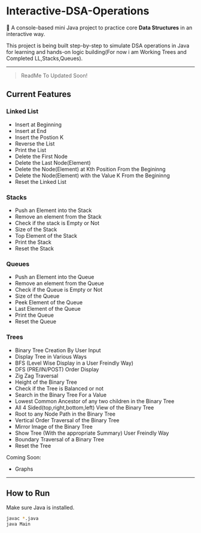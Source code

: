 # Interactive-DSA-Operations

🎯 A console-based mini Java project to practice core **Data Structures** in an interactive way.

This project is being built step-by-step to simulate DSA operations in Java for learning and hands-on logic building(For now i am Working Trees and Completed LL,Stacks,Queues).

---
> ReadMe To Updated Soon!
## Current Features

### Linked List
- Insert at Beginning
- Insert at End
- Insert the Postion K
- Reverse the List
- Print the List
- Delete the First Node
- Delete the Last Node(Element)
- Delete the Node(Element) at Kth Position From the Begininng
- Delete the Node(Element) with the Value K From the Begininng
- Reset the Linked List
### Stacks 
- Push an Element into the Stack
- Remove an element from the Stack
- Check if the stack is Empty or Not
- Size of the Stack
- Top Element of the Stack
- Print the Stack
- Reset the Stack
### Queues
- Push an Element into the Queue
- Remove an element from the Queue
- Check if the Queue is Empty or Not
- Size of the Queue
- Peek Element of the Queue
- Last Element of the Queue
- Print the Queue
- Reset the Queue
### Trees
- Binary Tree Creation By User Input
- Display Tree in Various Ways
- BFS (Level Wise Display in a User Freindly Way)
- DFS (PRE/IN/POST) Order Display
- Zig Zag Traversal
- Height of the Binary Tree
- Check if the Tree is Balanced or not
- Search in the Binary Tree For a Value
- Lowest Common Ancestor of any two children in the Binary Tree
- All 4 Sided(top,right,bottom,left) View of the Binary Tree
- Root to any Node Path in the Binary Tree
- Vertical Order Traversal of the Binary Tree
- Mirror Image of the Binary Tree
- Show Tree (With the appropriate Summary) User Freindly Way
- Boundary Traversal of a Binary Tree 
- Reset the Tree

Coming Soon:
- Graphs

---

## How to Run
Make sure Java is installed.

```bash
javac *.java
java Main
